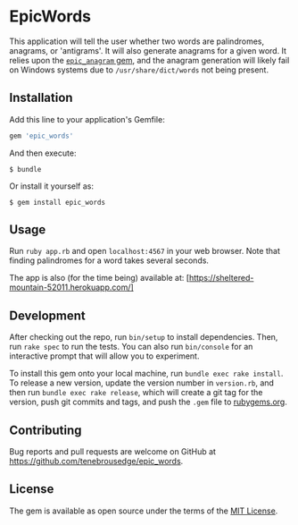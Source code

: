 # EpicWords

This application will tell the user whether two words are palindromes, anagrams, or 'antigrams'. It will also generate anagrams for a given word. It relies upon the [`epic_anagram` gem](https://github.com/tenebrousedge/epic_anagram), and the anagram generation will likely fail on Windows systems due to `/usr/share/dict/words` not being present.

## Installation

Add this line to your application's Gemfile:

```ruby
gem 'epic_words'
```

And then execute:

    $ bundle

Or install it yourself as:

    $ gem install epic_words

## Usage

Run `ruby app.rb` and open `localhost:4567` in your web browser. Note that finding palindromes for a word takes several seconds.

The app is also (for the time being) available at: [https://sheltered-mountain-52011.herokuapp.com/]

## Development

After checking out the repo, run `bin/setup` to install dependencies. Then, run `rake spec` to run the tests. You can also run `bin/console` for an interactive prompt that will allow you to experiment.

To install this gem onto your local machine, run `bundle exec rake install`. To release a new version, update the version number in `version.rb`, and then run `bundle exec rake release`, which will create a git tag for the version, push git commits and tags, and push the `.gem` file to [rubygems.org](https://rubygems.org).

## Contributing

Bug reports and pull requests are welcome on GitHub at https://github.com/tenebrousedge/epic_words.


## License

The gem is available as open source under the terms of the [MIT License](http://opensource.org/licenses/MIT).

